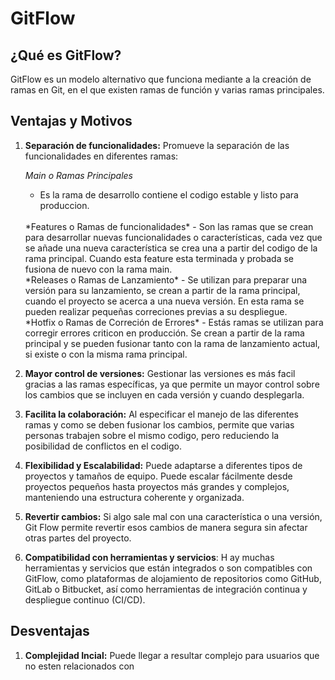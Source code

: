 # GitFlow 

## ¿Qué es GitFlow?

GitFlow es un modelo alternativo que funciona mediante a la creación de ramas en Git, en el que existen ramas de función y varias ramas principales. 


## Ventajas y Motivos

1. **Separación de funcionalidades:** Promueve la separación de las funcionalidades en diferentes ramas:
     
    *Main o Ramas Principales*
    - Es la rama de desarrollo contiene el codigo estable y listo para produccion. 
     <br>
    *Features o Ramas de funcionalidades* 
    - Son las ramas que se crean para desarrollar nuevas funcionalidades o características, cada vez que se añade una nueva característica se crea una a partir del codigo de la rama principal. Cuando esta feature esta terminada y probada se fusiona de nuevo con la rama main.
    <br>
    *Releases o Ramas de Lanzamiento*
    - Se utilizan para preparar una versión para su lanzamiento, se crean a partir de la rama principal, cuando el proyecto se acerca a una nueva versión. En esta rama se pueden realizar pequeñas correciones previas a su despliegue.
    <br>
    *Hotfix o Ramas de Correción de Errores*
    - Estás ramas se utilizan para corregir errores criticon en producción. Se crean a partir de la rama principal y se pueden fusionar tanto con la rama de lanzamiento actual, si existe o con la misma rama principal.
    <br>
2. **Mayor control de versiones:** Gestionar las versiones es más facil gracias a las ramas específicas, ya que permite un mayor control sobre los cambios que se incluyen en cada versión y cuando desplegarla.
   <br>
3. **Facilita la colaboración:** Al especificar el manejo de las diferentes ramas y como se deben fusionar los cambios, permite que varias personas trabajen sobre el mismo codigo, pero reduciendo la posibilidad de conflictos en el codigo. 
   <br>
4. **Flexibilidad y Escalabilidad:** Puede adaptarse a diferentes tipos de proyectos y tamaños de equipo. Puede escalar fácilmente desde proyectos pequeños hasta proyectos más grandes y complejos, manteniendo una estructura coherente y organizada.
    <br>
5. **Revertir cambios:** Si algo sale mal con una característica o una versión, Git Flow permite revertir esos cambios de manera segura sin afectar otras partes del proyecto.
    <br>
6. **Compatibilidad con herramientas y servicios**: H ay muchas herramientas y servicios que están integrados o son compatibles con GitFlow, como plataformas de alojamiento de repositorios como GitHub, GitLab o Bitbucket, así como herramientas de integración continua y despliegue continuo (CI/CD).


## Desventajas

1. **Complejidad Incial:** Puede llegar a resultar complejo para usuarios que no esten relacionados con